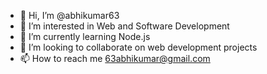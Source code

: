 - 👋 Hi, I’m @abhikumar63
- 👀 I’m interested in Web and Software Development
- 🌱 I’m currently learning Node.js
- 💞️ I’m looking to collaborate on web development projects
- 📫 How to reach me 63abhikumar@gmail.com

<!---
abhikumar63/abhikumar63 is a ✨ special ✨ repository because its `README.md` (this file) appears on your GitHub profile.
You can click the Preview link to take a look at your changes.
--->
